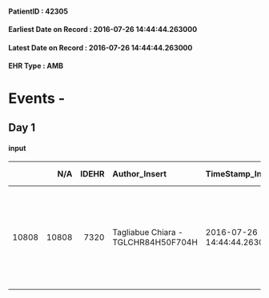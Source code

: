 
#### PatientID : 42305
#### Earliest Date on Record : 2016-07-26 14:44:44.263000
#### Latest Date on Record : 2016-07-26 14:44:44.263000
#### EHR Type : AMB

# Events - 

## Day 1

#### input
|       |    N/A |   IDEHR | Author_Insert                       | TimeStamp_Insert           | EHRType   |   PatientID |   IDDigitalSignDocument | persone_vicine   |   Unnamed: 0_x.1 |   IDANAMNESI_SOCIALE | Patient   | FamigliaAltro   | Paziente_T   | FamigliaAltro_T   |   Non_Rilevabile_x.1 | Note_Non_Rilevabile_x.1   | opt_Problemi   | ds_note_timori                                                                                           | chk_contr_sintomi   | opt_paziente_a   | opt_famiglia_a   | opt_adeguatezza   | opt_paziente_solo   | ds_note_con                                                                                         | opt_presente_assente   | Presenza_minori   | Caregiver_principale   | opt_capacita     | ds_familiari_coinv       | opt_necessario   | opt_risorse_ec   | opt_paziente_psi   | opt_Ins_vol   | opt_esenzione   | opt_inv_civile   | ds_codice_es   | Needs     | Domestic partnership   | Fragility   | opt_indennita_acc   | opt_famiglia_psi   |
|------:|-------:|--------:|:------------------------------------|:---------------------------|:----------|------------:|------------------------:|:-----------------|-----------------:|---------------------:|:----------|:----------------|:-------------|:------------------|---------------------:|:--------------------------|:---------------|:---------------------------------------------------------------------------------------------------------|:--------------------|:-----------------|:-----------------|:------------------|:--------------------|:----------------------------------------------------------------------------------------------------|:-----------------------|:------------------|:-----------------------|:-----------------|:-------------------------|:-----------------|:-----------------|:-------------------|:--------------|:----------------|:-----------------|:---------------|:----------|:-----------------------|:------------|:--------------------|:-------------------|
| 10808 |  10808 |    7320 | Tagliabue Chiara - TGLCHR84H50F704H | 2016-07-26 14:44:44.263000 | AMB       |       42305 |                  438721 | N/A              |             3781 |                 2461 | No#0      | Si#1            | No#0         | Si#1              |                    0 | NR                        | Si#1           | Il paziente esprime un grosso disagio emotivo rispetto alla progressiva e repentina perdita di autonomia | controllo sintomi#0 | Indefinite#2     | Congruenti#1     | Si#1              | No#0                | Vive con la figlia Alessandra di 57 aa, divorziata, che lavora come amministrativa c/o H San Paolo. | Presente#1             | No#0              | daughter               | Incrementabile#1 | Una nipote vive a Genova | No#0             | Adeguate#1       | No#0               | No#0          | Si#1            | Si#1             | IC20           | Clinici#0 | Figli#2                | nessuna#0   | No#0                | No#0               |


